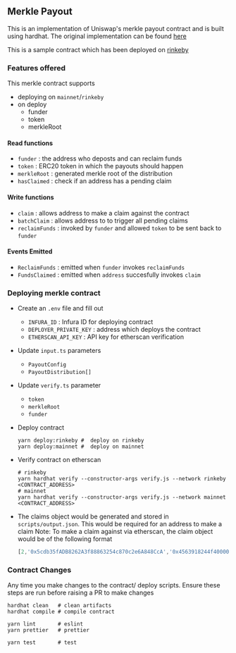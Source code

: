 ## Merkle Payout

This is an implementation of Uniswap's merkle payout contract and is built using hardhat.
The original implementation can be found [here](https://github.com/Uniswap/merkle-distributor/blob/0d478d722da2e5d95b7292fd8cbdb363d98e9a93/contracts/MerkleDistributor.sol)

This is a sample contract which has been deployed on [rinkeby](https://rinkeby.etherscan.io/address/0x767824cd7f9308a88e55ed63560ecc13700ea062)


### Features offered

This merkle contract supports

- deploying on `mainnet`/`rinkeby`
- on deploy
    - funder
    - token
    - merkleRoot


#### Read functions

- `funder`          : the address who deposts and can reclaim funds
- `token`           : ERC20 token in which the payouts should happen
- `merkleRoot`      : generated merkle root of the distribution
- `hasClaimed`      : check if an address has a pending claim

#### Write functions

- `claim`           : allows address to make a claim against the contract
- `batchClaim`      : allows address to to trigger all pending claims
- `reclaimFunds`    : invoked by `funder` and allowed `token` to be sent back to `funder`


#### Events Emitted

- `ReclaimFunds`    : emitted when `funder` invokes `reclaimFunds`
- `FundsClaimed`    : emitted when `address` succesfully invokes `claim`


### Deploying merkle contract

- Create an `.env` file and fill out
    - `INFURA_ID`               : Infura ID for deploying contract
    - `DEPLOYER_PRIVATE_KEY`    : address which deploys the contract
    - `ETHERSCAN_API_KEY`       : API key for etherscan verification


- Update `input.ts` parameters
    - `PayoutConfig`
    - `PayoutDistribution[]`
- Update `verify.ts` parameter
    - `token`
    - `merkleRoot`
    - `funder`

- Deploy contract
    ```shell
    yarn deploy:rinkeby #  deploy on rinkeby
    yarn deploy:mainnet #  deploy on mainnet   
    ```


- Verify contract on etherscan
    ```shell
    # rinkeby
    yarn hardhat verify --constructor-args verify.js --network rinkeby <CONTRACT_ADDRESS>
    # mainnet
    yarn hardhat verify --constructor-args verify.js --network mainnet <CONTRACT_ADDRESS>
    ```

- The claims object would be generated and stored in `scripts/output.json`.
    This would be required for an address to make a claim
    Note: To make a claim against via etherscan, the claim object would be of the following format
    ```js
    [2,'0x5cdb35fADB8262A3f88863254c870c2e6A848CcA','0x4563918244f40000',['0x025ddd38f5815f027203629fc384e2a7beb453a112c2de03feb75dca73aef3bf','0xc1d74d73190dcdd156b817d78d3459ecd5efac2345c34fa48ad52d2ae11dc526','0x2bb06b1200f1a5d9c3d252ec853852c5042118c7fa74781e510ed334add6a1f2','0x2107e84fe9e2588768a806612070bc0c2095c08e70af311cad5ae5c2c0fa27a4']]
    ```

### Contract Changes

Any time you make changes to the contract/ deploy scripts. Ensure these steps are run before raising a PR to make changes

```shell
hardhat clean   # clean artifacts
hardhat compile # compile contract

yarn lint       # eslint
yarn prettier   # prettier

yarn test       # test
```